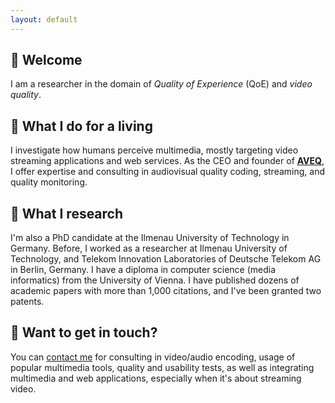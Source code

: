 ```yaml
---
layout: default
---
```


<div class="content-card fade-in-up">
<h2>👋 Welcome</h2>
<p>I am a researcher in the domain of <em>Quality of Experience</em> (QoE) and <em>video quality</em>.</p>
</div>

<div class="content-card fade-in-up">
<h2>💼 What I do for a living</h2>
<p>I investigate how humans perceive multimedia, mostly targeting video streaming applications and web services. As the CEO and founder of <a href="https://aveq.info/"><strong>AVEQ</strong></a>, I offer expertise and consulting in audiovisual quality coding, streaming, and quality monitoring.</p>
</div>

<div class="content-card fade-in-up">
<h2>🔬 What I research</h2>
<p>I'm also a PhD candidate at the Ilmenau University of Technology in Germany. Before, I worked as a researcher at Ilmenau University of Technology, and Telekom Innovation Laboratories of Deutsche Telekom AG in Berlin, Germany. I have a diploma in computer science (media informatics) from the University of Vienna. I have published dozens of academic papers with more than 1,000 citations, and I've been granted two patents.</p>
</div>

<div class="content-card fade-in-up">
<h2>📧 Want to get in touch?</h2>
<p>You can <a href="/contact">contact me</a> for consulting in video/audio encoding, usage of popular multimedia tools, quality and usability tests, as well as integrating multimedia and web applications, especially when it's about streaming video.</p>
</div>
